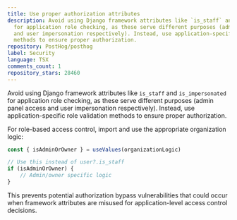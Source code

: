 ```yaml
---
title: Use proper authorization attributes
description: Avoid using Django framework attributes like `is_staff` and `is_impersonated`
  for application role checking, as these serve different purposes (admin panel access
  and user impersonation respectively). Instead, use application-specific role validation
  methods to ensure proper authorization.
repository: PostHog/posthog
label: Security
language: TSX
comments_count: 1
repository_stars: 28460
---
```


Avoid using Django framework attributes like `is_staff` and `is_impersonated` for application role checking, as these serve different purposes (admin panel access and user impersonation respectively). Instead, use application-specific role validation methods to ensure proper authorization.

For role-based access control, import and use the appropriate organization logic:

```typescript
const { isAdminOrOwner } = useValues(organizationLogic)

// Use this instead of user?.is_staff
if (isAdminOrOwner) {
    // Admin/owner specific logic
}
```

This prevents potential authorization bypass vulnerabilities that could occur when framework attributes are misused for application-level access control decisions.